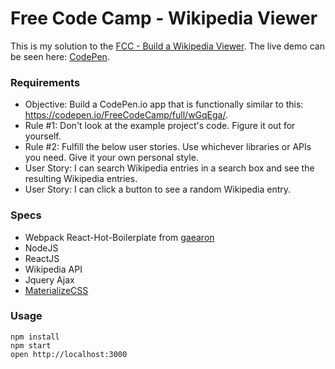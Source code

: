 Free Code Camp - Wikipedia Viewer
=====================

This is my solution to the [FCC - Build a Wikipedia Viewer](https://www.freecodecamp.com/challenges/build-a-wikipedia-viewer).
The live demo can be seen here: [CodePen](http://s.codepen.io/Neoplatonist/debug/RRoMey).

### Requirements
* Objective: Build a CodePen.io app that is functionally similar to this: https://codepen.io/FreeCodeCamp/full/wGqEga/.
* Rule #1: Don't look at the example project's code. Figure it out for yourself.
* Rule #2: Fulfill the below user stories. Use whichever libraries or APIs you need. Give it your own personal style.
* User Story: I can search Wikipedia entries in a search box and see the resulting Wikipedia entries.
* User Story: I can click a button to see a random Wikipedia entry.


### Specs

* Webpack React-Hot-Boilerplate from [gaearon](https://github.com/gaearon/react-hot-boilerplate)
* NodeJS
* ReactJS
* Wikipedia API
* Jquery Ajax
* [MaterializeCSS](http://materializecss.com)

### Usage

```
npm install
npm start
open http://localhost:3000
```
